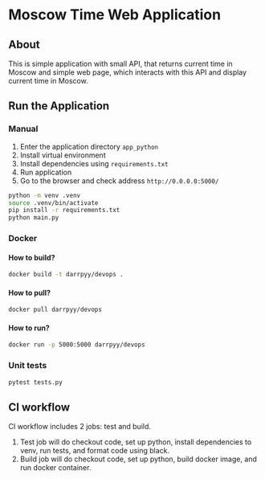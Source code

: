 # Moscow Time Web Application

## About

This is simple application with small API,
that returns current time in Moscow and simple web page,
which interacts with this API and display current time in Moscow.

## Run the Application

### Manual

1. Enter the application directory `app_python`
2. Install virtual environment
3. Install dependencies using `requirements.txt`
4. Run application
5. Go to the browser and check address `http://0.0.0.0:5000/`

```bash
python -m venv .venv
source .venv/bin/activate
pip install -r requirements.txt
python main.py
```

### Docker

#### How to build?

```bash
docker build -t darrpyy/devops .
```

#### How to pull?

```bash
docker pull darrpyy/devops
```

#### How to run?

```bash
docker run -p 5000:5000 darrpyy/devops
```

### Unit tests

```bash
pytest tests.py
```

## CI workflow

CI workflow includes 2 jobs: test and build.
1. Test job will do checkout code, set up python, install dependencies to venv,
run tests, and format code using black.
2. Build job will do checkout code, set up python, build docker image,
and run docker container.

